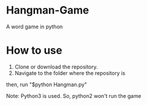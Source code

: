 # Hangman-Game
A word game in python

# How to use

1. Clone or download the repository.
2. Navigate to the folder where the repository is

then,  run "$python Hangman.py"


Note: Python3 is used. So, python2 won't run the game
